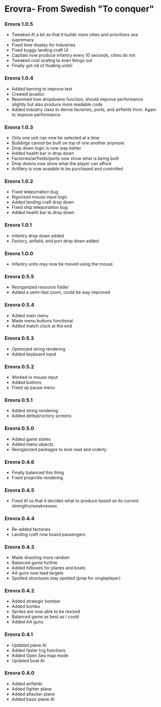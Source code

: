 # Erovra- From Swedish "To conquer"
### Erovra 1.0.5
- Tweaked AI a bit so that it builds more cities and prioritizes sea supremacy
- Fixed time display for industries
- Fixed buggy landing craft UI
- Capitals now produce infantry every 10 seconds, cities do not
- Tweaked cost scaling to even things out
- Finally got rid of floating units!

### Erovra 1.0.4
- Added kerning to improve text
- Created javadoc
- Reworked how dropdowns function, should improve performance slightly but also produce more readable code
- Added Industry class to derive factories, ports, and airfields from. Again to improve performance.

### Erovra 1.0.3
- Only one unit can now be selected at a time
- Buildings cannot be built on top of one another anymore
- Drop down logic is now way better
- Added health bar in drop down
- Factories/airfields/ports now show what is being built
- Drop downs now show what the player can afford
- Artillery is now avaiable to be purchased and controlled

### Erovra 1.0.2
- Fixed teleportation bug
- Rigorized mouse input logic
- Added landing craft drop down
- Fixed ship teleportation bug
- Added health bar to drop down

### Erovra 1.0.1
- Infantry drop down added
- Factory, airfield, and port drop down added

### Erovra 1.0.0
- Infantry units may now be moved using the mouse

### Erovra 0.5.5
- Reorganized resource folder
- Added a semi-fast zoom, could be way improved

### Erovra 0.5.4
- Added main menu
- Made menu buttons functional
- Added match clock at the end

### Erovra 0.5.3
- Optimized string rendering
- Added keyboard input

### Erovra 0.5.2
- Worked in mouse input
- Added buttons
- Fixed up pause menu

### Erovra 0.5.1
- Added string rendering
- Added defeat/victory screens

### Erovra 0.5.0
- Added game states
- Added menu objects
- Reorganized packages to look neat and orderly

### Erovra 0.4.6
- Finally balanced this thing
- Fixed projectile rendering

### Erovra 0.4.5
- Fixed AI so that it decides what to produce based on its current strengths/weaknesses

### Erovra 0.4.4
- Re-added factories
- Landing craft now board passengers

### Erovra 0.4.3
- Made shooting more random
- Balanced game further
- Added hitboxes for planes and boats
- AA guns now lead targets
- Spotted structures stay spotted (prep for singleplayer)

### Erovra 0.4.2
- Added strategic bomber
- Added bombs
- Sprites are now able to be resized
- Balanced game as best as I could
- Added AA guns

### Erovra 0.4.1
- Updated plane AI
- Added faster trig functions
- Added Open Sea map mode
- Updated boat AI

### Erovra 0.4.0
- Added airfields
- Added fighter plane
- Added attacker plane
- Added basic plane AI
